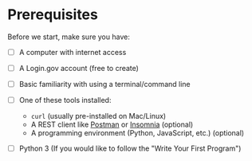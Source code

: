 # Prerequisites

Before we start, make sure you have:

* [ ] A computer with internet access
* [ ] A Login.gov account (free to create)
* [ ] Basic familiarity with using a terminal/command line
* [ ] One of these tools installed:
  * `curl` (usually pre-installed on Mac/Linux)
  * A REST client like [Postman](https://www.postman.com/) or [Insomnia](https://insomnia.rest/) (optional)
  * A programming environment (Python, JavaScript, etc.) (optional)
* [ ] Python 3 (If you would like to follow the "Write Your First Program")

